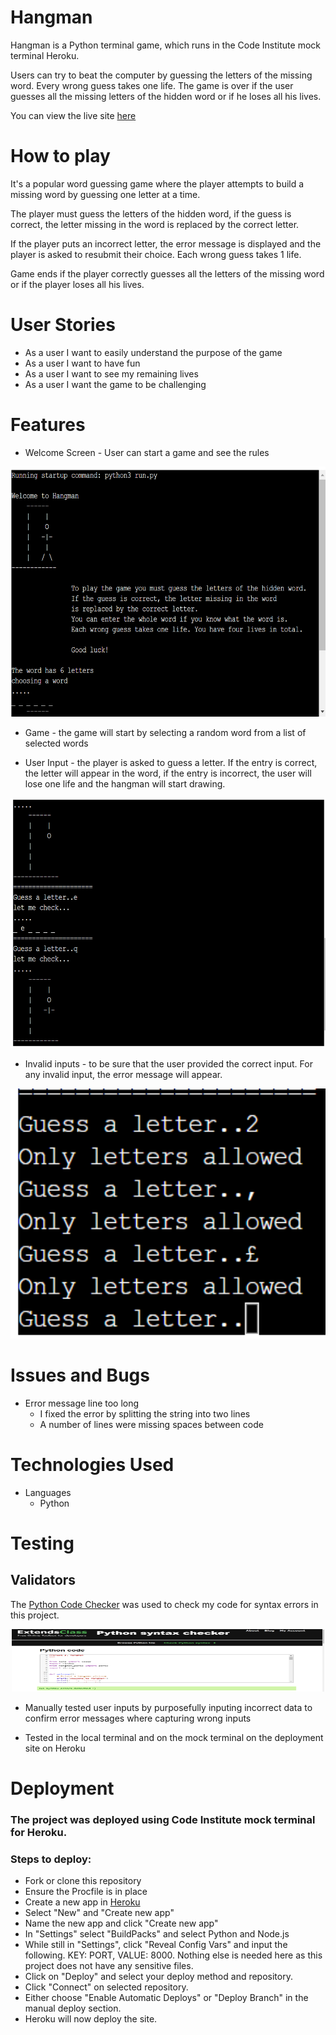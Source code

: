 # Hangman

Hangman is a Python terminal game, which runs in the Code Institute mock terminal Heroku. 

Users can try to beat the computer by guessing the letters of the missing word. Every wrong guess takes one life. The game is over if the user guesses all the missing letters of the hidden word or if he loses all his lives.

You can view the live site [here](https://hangman-fun-game.herokuapp.com/)

# How to play

It's a popular word guessing game where the player attempts to build a missing word by guessing one letter at a time. 

The player must guess the letters of the hidden word, if the guess is correct, the letter missing in the word is replaced by the correct letter.

If the player puts an incorrect letter, the error message is displayed and the player is asked to resubmit their choice. Each wrong guess takes 1 life. 


Game ends if the player correctly guesses all the letters of the missing word or if the player loses all his lives.

# User Stories 

- As a user I want to easily understand the purpose of the game
- As a user I want to have fun
- As a user I want to see my remaining lives
- As a user I want the game to be challenging 

# Features

- Welcome Screen - User can start a game and see the rules

<p align="center">
<img src="readme-assets/screenshot1.png" width="600px" height="400">
</p>

- Game - the game will start by selecting a random word from a list of selected words

- User Input - the player is asked to guess a letter. If the entry is correct, the letter will appear in the word, if the entry is incorrect, the user will lose one life and the hangman will start drawing.

<p align="center">
<img src="readme-assets/screenshot2.png" width="600px" height="400">
</p>

- Invalid inputs - to be sure that the user provided  the correct input. For any invalid input, the error message  will appear.

<p align="center">
<img src="readme-assets/screenshot3.png" width="600px" height="400">
</p>

# Issues and Bugs
 - Error message line too long
    - I fixed the error by splitting the string into two lines
    - A number of lines were missing spaces between code

# Technologies Used
- Languages 
    - Python

# Testing
## Validators
The [Python Code Checker](https://extendsclass.com/python-tester.html) was used to check my code for syntax errors in this project.

<p align="center">
<img src="readme-assets/screenshot4.png" width="500px" height="100">
</p>

- Manually tested user inputs by purposefully inputing incorrect data to confirm error messages where capturing wrong inputs

- Tested in the local terminal and on the mock terminal on the deployment site on Heroku 

# Deployment 
### The project was deployed using Code Institute mock terminal for Heroku.

### Steps to deploy:
- Fork or clone this repository
- Ensure the Procfile is in place
- Create a new app in [Heroku](https://id.heroku.com/login)
- Select "New" and "Create new app"
- Name the new app and click "Create new app"
- In "Settings" select "BuildPacks" and select Python and Node.js
- While still in "Settings", click "Reveal Config Vars" and input the following. KEY: PORT, VALUE: 8000. Nothing else is needed here as this project does not have any sensitive files.
- Click on "Deploy" and select your deploy method and repository.
- Click "Connect" on selected repository.
- Either choose "Enable Automatic Deploys" or "Deploy Branch" in the manual deploy section.
- Heroku will now deploy the site.